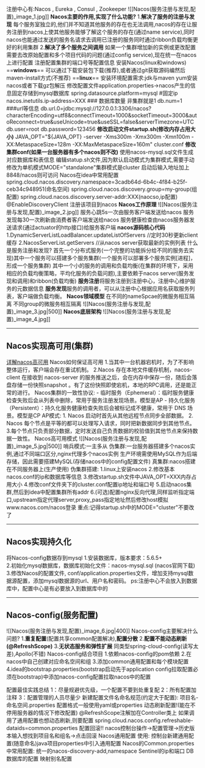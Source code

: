 注册中心有:Nacos , Eureka , Consul , Zookeeper
![[Nacos(服务注册与发现,配置)_image_1.jpg]]
**Nacos主要的作用,实现了什么功能?**
	1.**解决了服务的注册与发现**
	每个服务室独立的,他们并不知道其他服务的存在也无法调用,nacos的存在让服务注册到nacos上使其他服务能够了解这个服务的存在(通过name service),同时nacos也能通过发送的服务名请求去调用已注册的服务同时通过ribbon负载均衡更好的利用集群
	2.**解决了多个服务之间调用**
	如果一个集群增加新的实例或更改配置需要去改原始配置和多个项目代码的问题(通过config service),现在统一在nacos上进行配置 注册配置集群的端口号等配置信息
安装Nacos(linux和windows)
	==**windows**==
	可以通过下载安装包下载(推荐),或者通过git获取源码编然后maven-install方式(不推荐)
	==**linux**==
	安装环境配置需求:jdk与maven
	yum安装nacos或者下载gz包解压
	修改配置文件application.properties->nacos产生的信息固定存储到mysql数据库
	spring.datasource.platform=mysql
	\#固定ip
	nacos.inetutils.ip-address=XXX
	\### 数据库数量 非集群就是1
	db.num=1
	###url等信息
	db.url.0=jdbc:mysql://127.0.0.1:3306/nacos?characterEncoding=utf8&connectTimeout=1000&socketTimeout=3000&autoReconnect=true&useUnicode=true&useSSL=false&serverTimezone=UTC
	db.user=root
	db.password=123456
	**修改启动文件startup.sh(修改内存占用大小)**
	JAVA_OPT="${JAVA_OPT} -server -Xms300m -Xmx300m -Xmn100m -XX:MetaspaceSize=128m -XX:MaxMetaspaceSize=160m"
	cluster.conf
	**修改集群conf(如果一台服务器有多个nacos则不改)**
	使用nacos-mysql.sql文件生成对应数据库和表信息
	编辑statup.sh文件,因为默认启动模式为集群模式,需要手动修改为单机模式MODE="standalone"集群模式是cluster
	启动后输入地址加上8848/nacos则可访问
Nacos在idea中常用配置
	spring.cloud.nacos.discovery.namespace=3cadb64d-6b4c-4f84-b25f-ceb34c948951(命名空间)
	spring.cloud.nacos.discovery.group=my-group(组配置)
	spring.cloud.nacos.discovery.server-addr:XXX(naocso,ip配置)
	@EnableDiscoveryClient 注册该项目到nacos
**Nacos工作原理**
	![[Nacos(服务注册与发现,配置)_image_2.jpg]]
	服务心跳5s一次由服务客户端发送给nacos
	服务发现每30一次刷新由消费者客户端发送给nacos
	服务健康检查由nacos服务器发送请求(通过actuator的http接口)给服务客户端
	**nacos源码核心代码**
	1.DynamicServerListLoadBalancer.updateListOfServers  //定时30秒更新client缓存
	2.NacosServerList.getServers   //从nacos server获取最新的实例列表
什么是服务注册和发现?
	首先一个分布式服务(一个完整的功能拆分给不同的服务去实现)其中一个服务可以搭建多个服务集群(一个服务可以部署多个服务实例\[进程]，形成一个服务集群)
	其中一个小的服务的调用和负载均衡(在集群的环境下，采用相应的负载均衡策略，平均化服务的负载问题),主要依赖于nacos server(服务发现和调用)和ribbon(负载均衡)
	**服务注册**将服务注册到注册中心，注册中心维护服务的元数据信息
	**服务发现**服务的调用者，可以从注册中心根据应用名获取服务列表，客户端做负载均衡。
**Nacos领域模型**
	在不同的nameSpcae的微服务相互隔离
	不同group的微服务相互隔离
	![[Nacos(服务注册与发现,配置)_image_3.jpg|500]]
**Nacos底层架构**
	![[Nacos(服务注册与发现,配置)_image_4.jpg]]

---
## Nacos实现高可用(集群)
[详解nacos高可用](https://developer.aliyun.com/article/780618)
Nacos如何保证高可用
	1.当其中一台机器宕机时，为了不影响整体运行，客户端会存在重试机制。
	2.Nacos 存在本地文件缓存机制，nacos-client 在接收到 nacos-server 的服务推送之后，会在内存中保存一份，随后会落盘存储一份快照snapshot 。有了这份快照即使宕机，本地的RPC调用，还是能正常的进行。
Nacos集群的一致性协议:
	-   临时服务（Ephemeral）：临时服务健康检查失败后会从列表中删除，常用于服务注册发现场景。模型是AP
	-   持久化服务（Persistent）：持久化服务健康检查失败后会被标记成不健康，常用于 DNS 场景。模型是CP
	AP模式:
	1. Nacos 启动时首先从其他远程节点同步全部数据。
	2. Nacos 每个节点是平等的都可以处理写入请求，同时把新数据同步到其他节点。
	3.每个节点只负责部分数据，定时发送自己负责数据的校验值到其他节点来保持数据一致性。
Nacos高可用模式
	![[Nacos(服务注册与发现,配置)_image_5.jpg|500]]
	哨兵模式:一主多从
	伪集群:一台服务器搭建多个nacos实例,通过不同端口区分,nginx代理多个nacos实例
	生产环境需使用MySQL作为后端存储，因此需要搭建MySQL(存储nacos中的config配置文件)
	真集群:nacos搭建在不同服务器上(生产使用)
伪集群搭建:
	1.linux上安装nacos 2.修改基本nacos.conf的ip和数据库等信息 3.修改startup.sh文件中JAVA_OPT=XXX内存占用大小
	4.修改conf文件夹下的cluster.conf配置ip地址和端口号
	5.启动nacos集群,然后到idea中配置集群所有addr
	6.(可选)配置nginx反向代理,同样监听指定端口,upstream指定代理server,proxy_pass指定地址然后修改host模拟www.nacos.com/nacos登录
	重点:记得startup.sh中的MODE="cluster"不要改了

---
## Nacos实现持久化
将Nacos-config数据存到mysql
	1.安装数据库，版本要求：5.6.5+  
	2.初始化mysql数据库，数据库初始化文件：nacos-mysql.sql  (nacos官网下载)
	3.修改Nacos的配置文件,  conf/application.properties文件，增加支持mysql数据源配置，添加mysql数据源的url、用户名和密码。
	ps:注册中心不会放入到数据库中，配置中心是有必要放入到数据库中的

---
## Nacos-config(服务配置)
![[Nacos(服务注册与发现,配置)_image_6.jpg|400]]
Nacos-config主要解决什么问题?
	1.**重复配置**(配置共享common配置解决),**配置分散**
	2.**配置不能动态刷新(@RefreshScope)**
	3.**无状态服务和弹性扩展**
	同类型spring-cloud-config(读写太差),Apollo(不错)
Nacos-config结合项目
	1.依赖nacos-config的pom依赖
	2.在nacos中自己创建对应命名空间和组
	3.添加common通用配置和每个模块配置
	4.idea的bootstrap.properties(bootstrap启动先于application config拉取配置必须在bootstrap)中添加nacos-config配置拉取nacos中的配置

配置最佳实践总结
	1：尽量规避优先级，一个配置不要到处重复配
	2：所有配置加注释
	3：配置管理的人员尽量少
新建配置文件名命名规范(约定大于配置):
	项目名-命名空间.properties
	配置格式一般使用yaml或properties
动态刷新配置!(能在不停用服务器的情况下修改配置)
	@RefreshScope注解加在Controller类上
	如果调用了通用配置也想动态刷新,则要配置
	spring.cloud.nacos.config.refreshable-dataids=common.properties
配置回滚!!
	nacos控制台操作->配置管理->历史版本输入想找到项目名和组名->点击回滚
Nacos通用配置
	使用: 控制台新建通用配置(随意命名)java项目properties中引入通用配置
Nacos的Common.properties中常用配置:
	统一的nacos-discovery-add,namespace
	Sentinel的ip和端口
	DB数据库的配置
	映射别名配置